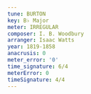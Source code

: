 ```yaml
---
tune: BURTON
key: B♭ Major
meter: IRREGULAR
composer: I. B. Woodbury
arranger: Isaac Watts
year: 1819-1858
anacrusis: 0
meter_error: '0'
time_signature: 6/4
meterError: 0
timeSignature: 4/4
---
```

